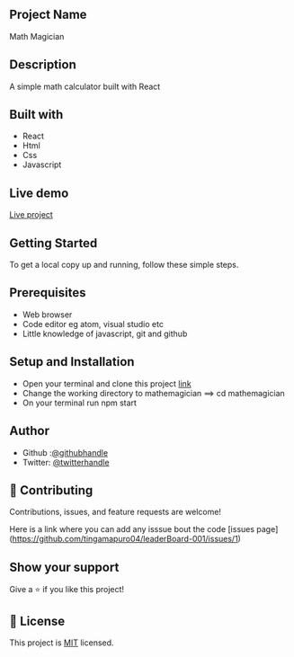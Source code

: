 ## Project Name
Math Magician

## Description
A simple math calculator built with React

## Built with
- React
- Html
- Css
- Javascript

## Live demo
[Live project](https://62cf3c3dbad44b45906302e0--neon-puffpuff-9947bf.netlify.app/)

## Getting Started
To get a local copy up and running, follow these simple steps.

## Prerequisites
- Web browser
- Code editor eg atom, visual studio etc
- Little knowledge of javascript, git and github

## Setup and Installation
- Open your terminal and clone this project [link](https://github.com/tingamapuro04/mathemagician)
- Change the working directory to mathemagician ==> cd mathemagician
- On your terminal run npm start

## Author
- Github :[@githubhandle](https://github.com/tingamapuro04)
- Twitter: [@twitterhandle](https://twitter.com/alphonce_mobutu)

## 🤝 Contributing

Contributions, issues, and feature requests are welcome!

Here is a link where you can add any isssue bout the code [issues page] (https://github.com/tingamapuro04/leaderBoard-001/issues/1)

## Show your support

Give a ⭐️ if you like this project!


## 📝 License

This project is [MIT](./MIT.md) licensed.
